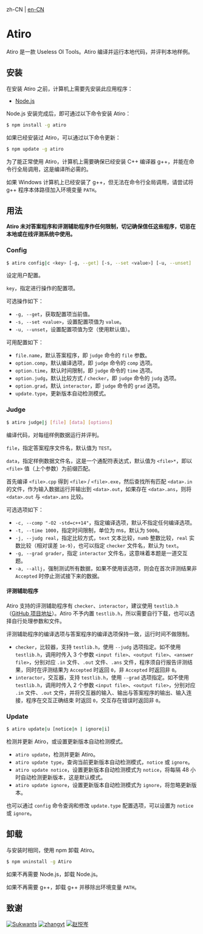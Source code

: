 zh-CN | [en-CN](./README_en-CN.md)

# Atiro

Atiro 是一款 Useless OI Tools。Atiro 编译并运行本地代码，并评判本地样例。

## 安装

在安装 Atiro 之前，计算机上需要先安装此应用程序：

- [Node.js](https://nodejs.org/)

Node.js 安装完成后，即可通过以下命令安装 Atiro：

```bash
$ npm install -g atiro
```

如果已经安装过 Atiro，可以通过以下命令更新：

```bash
$ npm update -g atiro
```

为了能正常使用 Atiro，计算机上需要确保已经安装 C++ 编译器 g++，并能在命令行全局调用，这是编译所必需的。

如果 Windows 计算机上已经安装了 g++，但无法在命令行全局调用，请尝试将 g++ 程序本体路径加入环境变量 `PATH`。

## 用法

**Atiro 未对答案程序和评测辅助程序作任何限制，切记确保信任这些程序，切忌在本地或在线评测系统中使用。**

### Config

```bash
$ atiro config|c <key> [-g, --get] [-s, --set <value>] [-u, --unset]
```

设定用户配置。

`key`，指定进行操作的配置项。

可选操作如下：

- `-g, --get`，获取配置项当前值。
- `-s, --set <value>`，设置配置项值为 `value`。
- `-u, --unset`，设置配置项值为空（使用默认值）。

可用配置如下：

- `file.name`，默认答案程序，即 `judge` 命令的 `file` 参数。
- `option.comp`，默认编译选项，即 `judge` 命令的 `comp` 选项。
- `option.time`，默认时间限制，即 `judge` 命令的 `time` 选项。
- `option.judg`，默认比较方式 / `checker`，即 `judge` 命令的 `judg` 选项。
- `option.grad`，默认 `interactor`，即 `judge` 命令的 `grad` 选项。
- `update.type`，更新版本自动检测模式。

### Judge

```bash
$ atiro judge|j [file] [data] [options]
```

编译代码，对每组样例数据运行并评判。

`file`，指定答案程序文件名，默认值为  `TEST`。

`data`，指定样例数据文件名，这是一个通配符表达式，默认值为  `<file>*`，即以 `<file>` 值（上个参数）为前缀匹配。

首先编译 `<file>.cpp` 得到 `<file>` / `<file>.exe`，然后查找所有匹配 `<data>.in` 的文件，作为输入数据运行并输出到 `<data>.out`，如果存在 `<data>.ans`，则将 `<data>.out` 与 `<data>.ans` 比较。

可选选项如下：

- `-c, --comp "-O2 -std=c++14"`，指定编译选项，默认不指定任何编译选项。
- `-t, --time 1000`，指定时间限制，单位为 ms，默认为 `5000`。
- `-j, --judg real`，指定比较方式，`text` 文本比较，`numb` 整数比较，`real` 实数比较（相对误差 `1e-9`），也可以指定 `checker` 文件名，默认为 `text`。
- `-g, --grad grader`，指定 `interactor` 文件名，这意味着本题是一道交互题。
- `-a, --allj`，强制测试所有数据，如果不使用该选项，则会在首次评测结果非 `Accepted` 时停止测试接下来的数据。

#### 评测辅助程序

Atiro 支持的评测辅助程序有 `checker`、`interactor`，建议使用 `testlib.h`（[GitHub 项目地址](https://github.com/MikeMirzayanov/testlib)）。Atiro 不予内置 `testlib.h`，所以需要自行下载，也可以选择自行处理参数和文件。

评测辅助程序的编译选项与答案程序的编译选项保持一致，运行时间不做限制。

- `checker`，比较器，支持 `testlib.h`，使用 `--judg` 选项指定。如不使用 `testlib.h`，调用时传入 3 个参数 `<input file>`、`<output file>`、`<answer file>`，分别对应 `.in` 文件、`.out` 文件、`.ans` 文件，程序须自行报告评测结果，同时在评测结果为 `Accepted` 时返回 `0`，非 `Accepted` 时返回非 `0`。
- `interactor`，交互器，支持 `testlib.h`，使用 `--grad` 选项指定。如不使用 `testlib.h`，调用时传入 2 个参数 `<input file>`、`<output file>`，分别对应 `.in` 文件、`.out` 文件，并将交互器的输入、输出与答案程序的输出、输入连接，程序在交互正确结束 时返回 `0`，交互存在错误时返回非 `0`。

### Update

```bash
$ atiro update|u [notice|n | ignore|i]
```

检测并更新 Atiro，或设置更新版本自动检测模式。

- `atiro update`，检测并更新 Atiro。
- `atiro update type`，查询当前更新版本自动检测模式，`notice` 或 `ignore`。
- `atiro update notice`，设置更新版本自动检测模式为 `notice`，将每隔 48 小时自动检测更新版本，这是默认模式。
- `atiro update ignore`，设置更新版本自动检测模式为 `ignore`，将忽略更新版本。

也可以通过 `config` 命令查询和修改 `update.type` 配置选项，可以设置为 `notice` 或 `ignore`。

## 卸载

与安装时相同，使用 npm 卸载 Atiro。

```bash
$ npm uninstall -g Atiro
```

如果不再需要 Node.js，卸载 Node.js。

如果不再需要 g++，卸载 g++ 并移除出环境变量 `PATH`。

## 致谢

[![Sukwants](https://avatars.githubusercontent.com/u/95968907?s=64&v=4)](https://github.com/Sukwants) [![zhangyt](https://avatars.githubusercontent.com/u/115882588?s=64&v=4)](https://github.com/zzhangyutian) [![赵悦岑](https://avatars.githubusercontent.com/u/96607031?s=64&v=4)](https://github.com/2745518585)
